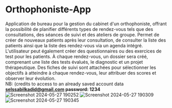 # Orthophoniste-App
Application de bureau pour la gestion du cabinet d'un orthophoniste, offrant la possibilité de planifier différents types de rendez-vous tels que des consultations, des séances de suivi et des ateliers de groupe. Permet de créer de nouveaux patients après leur consultation, de consulter la liste des patients ainsi que la liste des rendez-vous via un agenda intégré. L'utilisateur peut également créer des questionnaires ou des exercices de test pour les patients. À chaque rendez-vous, un dossier sera créé, comprenant une liste des tests évalués, le diagnostic et un projet thérapeutique. Des fiches de suivi sont attachées pour sélectionner les objectifs à atteindre à chaque rendez-vous, leur attribuer des scores et observer leur évolution.  
NB: (credits to access to an already saved account data **selssabilkadid@gmail.com password: 1234**
![Screenshot 2024-05-27 190252](https://github.com/selssabilkadid/Orthophoniste-App/assets/116514707/ce9f6001-5cbe-414a-add7-4d899cbd5826)   ![Screenshot 2024-05-27 190309](https://github.com/selssabilkadid/Orthophoniste-App/assets/116514707/778c4616-f095-4e95-a2de-b43d3ae91eac)   ![Screenshot 2024-05-27 190345](https://github.com/selssabilkadid/Orthophoniste-App/assets/116514707/dae56146-918f-44dd-97c7-71b727553f99)  




